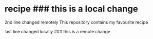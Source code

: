 # recipe ### this is a local change
2nd line changed remotely
This repository contains my favourite recipe

last line changed locally ### this is a remote change
